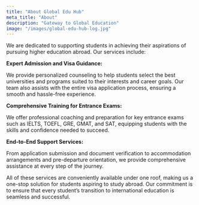 ```yaml
---
title: "About Global Edu Hub"
meta_title: "About"
description: "Gateway to Global Education"
image: "/images/global-edu-hub-log.jpg"
---
```


We are dedicated to supporting students in achieving their aspirations of pursuing higher education abroad. Our services include:

**Expert Admission and Visa Guidance:**

We provide personalized counseling to help students select the best universities and programs suited to their interests and career goals. Our team also assists with the entire visa application process, ensuring a smooth and hassle-free experience.

**Comprehensive Training for Entrance Exams:**

We offer professional coaching and preparation for key entrance exams such as IELTS, TOEFL, GRE, GMAT, and SAT, equipping students with the skills and confidence needed to succeed.

**End-to-End Support Services:**

From application submission and document verification to accommodation arrangements and pre-departure orientation, we provide comprehensive assistance at every step of the journey.

All of these services are conveniently available under one roof, making us a one-stop solution for students aspiring to study abroad. Our commitment is to ensure that every student’s transition to international education is seamless and successful.
